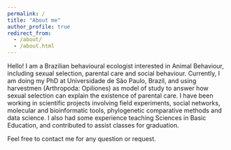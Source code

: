 ```yaml
---
permalink: /
title: "About me"
author_profile: true
redirect_from: 
  - /about/
  - /about.html
---
```


Hello!
I am a Brazilian behavioural ecologist interested in Animal Behaviour, including sexual selection, parental care and social behaviour. Currently, I am doing my PhD at Universidade de São Paulo, Brazil, and using harvestmen (Arthropoda: Opiliones) as model of study to answer how sexual selection can explain the existence of parental care. I have been working in scientific projects involving field experiments, social networks, molecular and bioinformatic tools, phylogenetic comparative methods and data science. I also had some experience teaching Sciences in Basic Education, and contributed to assist classes for graduation. 

Feel free to contact me for any question or request.
